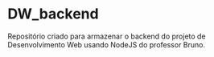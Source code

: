 # DW_backend
Repositório criado para armazenar o backend do projeto de Desenvolvimento Web usando NodeJS do professor Bruno.
